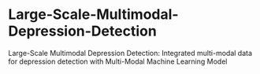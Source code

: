 # Large-Scale-Multimodal-Depression-Detection
Large-Scale Multimodal Depression Detection: Integrated multi-modal data for depression detection with Multi-Modal Machine Learning Model
